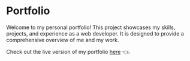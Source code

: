 # Portfolio

Welcome to my personal portfolio! This project showcases my skills, projects, and experience as a web developer. It is designed to provide a comprehensive overview of me and my work.

Check out the live version of my portfolio [here](https://senslay.github.io/tic-tac-toe/) 👈.
